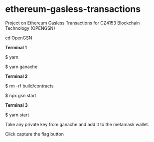 # ethereum-gasless-transactions
Project on Ethereum Gasless Transactions for CZ4153 Blockchain Technology (OPENGSN)

cd OpenGSN

**Terminal 1**

$ yarn

$ yarn ganache

**Terminal 2**

$ rm -rf build/contracts

$ npx gsn start

**Terminal 3**

$ yarn start

Take any private key from ganache and add it to the metamask wallet. 

Click capture the flag button

```
